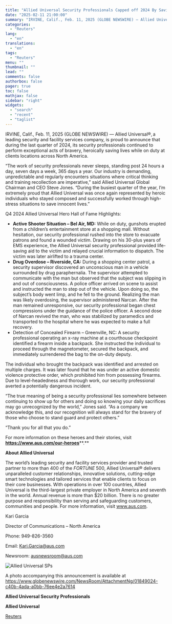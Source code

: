 ```yaml
---
title: "Allied Universal Security Professionals Capped off 2024 By Saving Lives During the Holiday Season"
date: "2025-02-11 21:00:00"
summary: "IRVINE, Calif., Feb. 11, 2025 (GLOBE NEWSWIRE) — Allied Universal®, a leading security and facility services company, is proud to announce that during the last quarter of 2024, its security professionals continued to perform exceptional acts of bravery, heroically saving lives while on duty at clients locations across North America.“The..."
categories:
  - "Reuters"
lang:
  - "en"
translations:
  - "en"
tags:
  - "Reuters"
menu: ""
thumbnail: ""
lead: ""
comments: false
authorbox: false
pager: true
toc: false
mathjax: false
sidebar: "right"
widgets:
  - "search"
  - "recent"
  - "taglist"
---
```


IRVINE, Calif., Feb. 11, 2025 (GLOBE NEWSWIRE) — Allied Universal®, a leading security and facility services company, is proud to announce that during the last quarter of 2024, its security professionals continued to perform exceptional acts of bravery, heroically saving lives while on duty at clients locations across North America.

“The work of security professionals never sleeps, standing post 24 hours a day, seven days a week, 365 days a year. Our industry is demanding, unpredictable and regularly encounters situations where critical thinking and training recollection are imperative,” said Allied Universal Global Chairman and CEO Steve Jones. “During the busiest quarter of the year, I’m extremely proud that Allied Universal was once again represented by heroic individuals who stayed composed and successfully worked through high-stress situations to save innocent lives.”

Q4 2024 Allied Universal Hero Hall of Fame Highlights:

* **Active Shooter Situation – Bel Air, MD:** While on duty, gunshots erupted from a children’s entertainment store at a shopping mall. Without hesitation, our security professional rushed into the store to evacuate patrons and found a wounded victim. Drawing on his 30-plus years of EMS experience, the Allied Universal security professional provided life-saving aid to the victim and relayed crucial information to dispatch. The victim was later airlifted to a trauma center.
* **Drug Overdose – Riverside, CA:** During a shopping center patrol, a security supervisor discovered an unconscious man in a vehicle surrounded by drug paraphernalia. The supervisor attempted to communicate with the man but observed that the subject was slipping in and out of consciousness. A police officer arrived on scene to assist and instructed the man to step out of the vehicle. Upon doing so, the subject’s body went limp, and he fell to the ground. Realizing the man was likely overdosing, the supervisor administered Narcan. After the man remained unresponsive, our security professional began chest compressions under the guidance of the police officer. A second dose of Narcan revived the man, who was stabilized by paramedics and transported to the hospital where he was expected to make a full recovery.
* Detection of Concealed Firearm – Greenville, NC: A security professional operating an x-ray machine at a courthouse checkpoint identified a firearm inside a backpack. She instructed the individual to proceed through the magnetometer, secured the backpack, and immediately surrendered the bag to the on-duty deputy.

The individual who brought the backpack was identified and arrested on multiple charges. It was later found that he was under an active domestic violence protective order, which prohibited him from possessing firearms. Due to level-headedness and thorough work, our security professional averted a potentially dangerous incident.

“The true meaning of being a security professional lies somewhere between continuing to show up for others and doing so knowing your daily sacrifices may go unrecognized by the world,” Jones said. “As a company we acknowledge this, and our recognition will always stand for the bravery of those who choose to stand guard and protect others.”

“Thank you for all that you do.”

For more information on these heroes and their stories, visit **https://www.aus.com/our-heroes****.**

**About Allied Universal**

The world’s leading security and facility services provider and trusted partner to more than 400 of the *FORTUNE* 500, Allied Universal® delivers unparalleled customer relationships, innovative solutions, cutting-edge smart technologies and tailored services that enable clients to focus on their core businesses. With operations in over 100 countries, Allied Universal is the third-largest private employer in North America and seventh in the world. Annual revenue is more than $20 billion. There is no greater purpose and responsibility than serving and safeguarding customers, communities and people. For more information, visit www.aus.com.

Kari Garcia

Director of Communications – North America

Phone: 949-826-3560

Email: Kari.Garcia@aus.com

Newsroom: ausnewsroom@aus.com

![Allied Universal SPs](https://s3.tradingview.com/news/image/tag:reuters.com,2025-02-11:newsml_GNXpm36z-4a16dac520c5b0ec54ed03ed4d331dca-resized.jpeg)

A photo accompanying this announcement is available at https://www.globenewswire.com/NewsRoom/AttachmentNg/01849024-c40b-4ada-a0bb-76ee4e2a7614

**Allied Universal Security Professionals**

**Allied Universal**

[Reuters](https://www.tradingview.com/news/reuters.com,2025-02-11:newsml_GNXpm36z:0-allied-universal-security-professionals-capped-off-2024-by-saving-lives-during-the-holiday-season/)
